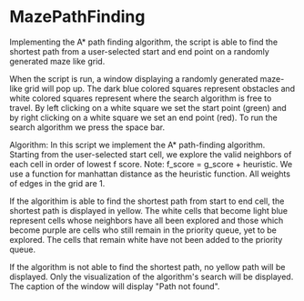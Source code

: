 # MazePathFinding
Implementing the A* path finding algorithm, the script is able to find the shortest path from a user-selected start and end point on a randomly generated maze like grid.

When the script is run, a window displaying a randomly generated maze-like grid will pop up. 
The dark blue colored squares represent obstacles and white colored squares represent where the search algorithm is free to travel.
By left clicking on a white square we set the start point (green) and by right clicking on a white square we set an end point (red).
To run the search algorithm we press the space bar.

Algorithm:
In this script we implement the A* path-finding algorithm. Starting from the user-selected start cell, we explore the valid neighbors of each cell
in order of lowest f score. Note: f_score = g_score + heuristic. We use a function for manhattan distance as the heuristic function.
All weights of edges in the grid are 1.

If the algorithim is able to find the shortest path from start to end cell, the shortest path is displayed in yellow. 
The white cells that become light blue represent cells whose neighbors have all been explored
and those which become purple are cells who still remain in the priority queue, yet to be explored. 
The cells that remain white have not been added to the priority queue.

If the algorithm is not able to find the shortest path, no yellow path will be displayed. Only the visualization of the algorithm's search will be displayed.
The caption of the window will display "Path not found".
